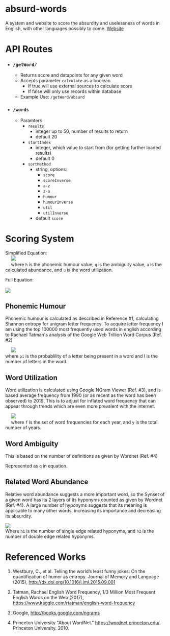 # absurd-words
A system and website to score the absurdity and uselessness of words in English, with other languages possibly to come.
[Website](https://heph3astus.github.io/absurd-words)

# API Routes 

- ### `/getWord/`
  - Returns score and datapoints for any given word
  - Accepts parameter `calculate` as a boolean
    - If true will use external sources to calculate score
    - If false will only use records within database
  - Example Use: `/getWord/absurd`

- ### `/words`
  - Paramters
    - `results`
      - integer up to 50, number of results to return
      - default 20
    - `startIndex`
      - integer, which value to start from (for getting further loaded results)
      - default 0
    - `sortMethod`
      - string, options:
        - `score`
        - `scoreInverse`
        - `a-z`
        - `z-a`
        - `humour`
        - `humourInverse`
        - `util`
        - `utilInverse`
      - default `score`




# Scoring System

Simplified Equation: <br>
&emsp; <img src="http://latex2png.com/pngs/b901e6f8d8c842adc50155376ff51146.png">
<br>
&emsp; where `h` is the phonemic humour value, `q` is the ambiguity value, `a` is the calculated abundance, and `u` is the word utilization.

Full Equation:<br><br>
<img src="http://latex2png.com/pngs/a7e3e6e731285563ba0ba1646b1b1cee.png">

## Phonemic Humour

Phonemic humour is calculated as described in Reference #1, calculating Shannon entropy for unigram letter frequency. To acquire letter frequency I am using the top 100000 most frequently used words in english according to Rachael Tatman's analysis of the Google Web Trillion Word Corpus (Ref. #2)

&emsp; <img src="http://latex2png.com/pngs/8ab8e7d2fca87995a1bada1974c6caae.png"><br>
where `pi` is the probablility of a letter being present in a word and l is the number of letters in the word.
## Word Utilization

Word utilization is calculated using Google NGram Viewer (Ref. #3), and is based average frequency from 1990 (or as recent as the word has been observed) to 2019. This is to adjust for inflated word frequency that can appear through trends which are even more prevalent with the internet.

&emsp; <img src="http://latex2png.com/pngs/8bbe575c6421101365179f396009d94d.png">
<br> &emsp; where `f` is the set of word frequencies for each year, and `y` is the total number of years.
## Word Ambiguity

This is based on the number of definitions as given by Wordnet (Ref. #4)

Represented as `q` in equation.

## Related Word Abundance

Relative word abundance suggests a more important word, so the Synset of a given word has its 2 layers of its hyponyms counted as given by Wordnet (Ref. #4). A large number of hyponyms suggests that its meaning is applicable to many other words, increasing its importance and decreasing its absurdity.

<img src="log(1+h_1)+\frac{1}{2}log(1+h_2)"> <br>
Where `h1` is the number of single edge related hyponyms, and `h2` is the number of double edge related hyponyms.


# Referenced Works

1. Westbury, C., et al. Telling the world’s least funny jokes: On the quantification of humor as entropy.
Journal of Memory and Language (2015), http://dx.doi.org/10.1016/j.jml.2015.09.001

2. Tatman, Rachael English Word Frequency, 1/3 Million Most Frequent English Words on the Web  (2017), https://www.kaggle.com/rtatman/english-word-frequency

3. Google, http://books.google.com/ngrams

4. Princeton University "About WordNet." https://wordnet.princeton.edu/. Princeton University. 2010.
